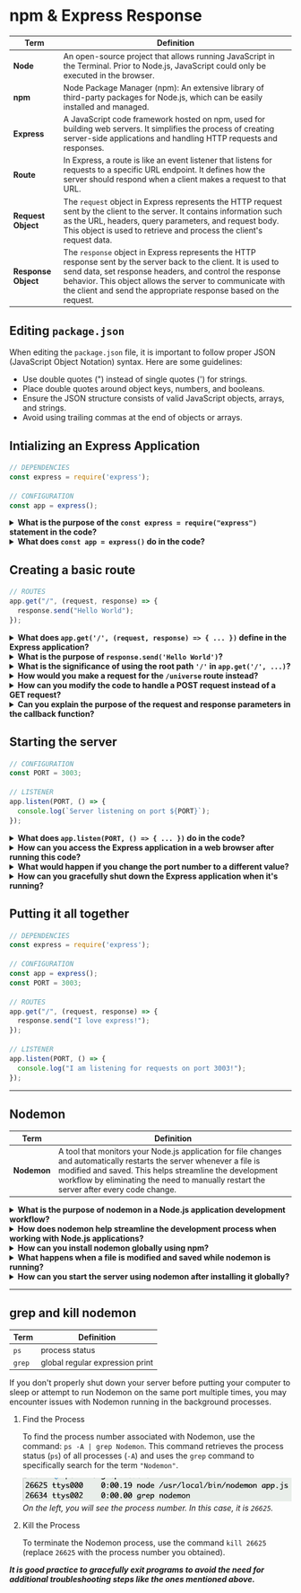 # npm & Express Response

| Term | Definition |
| ---- | ---------- |
| __Node__ | An open-source project that allows running JavaScript in the Terminal. Prior to Node.js, JavaScript could only be executed in the browser. |
| __npm__ | Node Package Manager (npm): An extensive library of third-party packages for Node.js, which can be easily installed and managed. |
| __Express__ | A JavaScript code framework hosted on npm, used for building web servers. It simplifies the process of creating server-side applications and handling HTTP requests and responses. |
| __Route__ | In Express, a route is like an event listener that listens for requests to a specific URL endpoint. It defines how the server should respond when a client makes a request to that URL.|
| __Request Object__ | The `request` object in Express represents the HTTP request sent by the client to the server. It contains information such as the URL, headers, query parameters, and request body. This object is used to retrieve and process the client's request data. |
| __Response Object__ | The `response` object in Express represents the HTTP response sent by the server back to the client. It is used to send data, set response headers, and control the response behavior. This object allows the server to communicate with the client and send the appropriate response based on the request. |

## Editing `package.json`

When editing the `package.json` file, it is important to follow proper JSON (JavaScript Object Notation) syntax. Here are some guidelines:

- Use double quotes (") instead of single quotes (') for strings.
- Place double quotes around object keys, numbers, and booleans.
- Ensure the JSON structure consists of valid JavaScript objects, arrays, and strings.
- Avoid using trailing commas at the end of objects or arrays.

## Intializing an Express Application

```js
// DEPENDENCIES
const express = require('express');

// CONFIGURATION
const app = express();
```

<details>
<summary><strong>What is the purpose of the <code>const express = require("express")</code> statement in the code?</strong></summary>

The `require("express")` statement imports the Express module, allowing us to use its functionalities in our code. By assigning it to the `express` constant, we can access the Express features and create an Express application.
</details>

<details>
<summary><strong>What does <code>const app = express()</code> do in the code?</strong></summary>

`const app = express()` creates an instance of the Express application. We assign it to the `app` constant, which we can then use to define routes and set up the server.
</details>

## Creating a basic route

```js
// ROUTES
app.get("/", (request, response) => {
  response.send("Hello World");
});
```

<details>
<summary><strong>What does <code>app.get('/', (request, response) => { ... })</code> define in the Express application?</strong></summary>

This code defines a route for handling HTTP GET requests to the root path (`/`) of the server. The callback function `(request, response) => { ... }` specifies the actions to be taken when a GET request is received at the root path.
</details>

<details>
<summary><strong>What is the purpose of <code>response.send('Hello World')</code>?</strong></summary>

`response.send('Hello World')` is used to send the response back to the client when a request is made to the defined route. In this case, it sends the string `'Hello World'` as the response, which will be displayed in the client's browser or application.
</details>

<details>
<summary><strong>What is the significance of using the root path <code>'/'</code> in <code>app.get('/', ...)</code>?</strong></summary>

Using the root path `'/'` as the route in `app.get('/', ...)` means that the route will be triggered when a client accesses the main URL of the server (e.g., `http://localhost:3003/`). It serves as the entry point for the application.
</details>

<details>
<summary><strong>How would you make a request for the <code>/universe</code> route instead?</strong></summary>

To make a request for the `/universe` route, you would need to modify the code to define a new route. For example:

```js
app.get('/universe', (request, response) => {
  response.send('Welcome to the universe!');
});
```
</details>

<details>
<summary><strong>How can you modify the code to handle a POST request instead of a GET request?</strong></summary>

To modify the code to handle a POST request, you can change `app.get` to `app.post` and update the corresponding callback function to handle the POST request logic. For example:

```js
app.post('/', (request, response) => {
  response.send('This is a POST request');
});
```
</details>

<details>
<summary><strong>Can you explain the purpose of the request and response parameters in the callback function?</strong></summary>

- The `request` parameter represents the HTTP request sent by the client to the server. It contains information about the request, such as the URL, headers, query parameters, and request body. The `request` object allows us to access and process the data sent by the client.

- The `response` parameter represents the HTTP response sent by the server back to the client. It is used to send data, set response headers, and control the response behavior. By using the `response` object, we can send the appropriate response to the client based on the received request.
</details>

## Starting the server

```js
// CONFIGURATION
const PORT = 3003;

// LISTENER
app.listen(PORT, () => {
  console.log(`Server listening on port ${PORT}`);
});
```

<details>
<summary><strong>What does <code>app.listen(PORT, () => { ... })</code> do in the code?</strong></summary>

`app.listen(PORT, () => { ... })` starts the server and makes it listen for incoming requests on the specified `PORT`. Once the server is running, the callback function is executed, which in this case logs a message to the console confirming that the server is listening on the specified port.
</details>

<details>
<summary><strong>How can you access the Express application in a web browser after running this code?</strong></summary>

After running the code and starting the server, you can access the Express application by opening a web browser and entering the URL `http://localhost:3003` (assuming the server is running on port `3003`). The browser will send a GET request to the server, and the defined route for '/' will handle the request and send the response, which will be displayed in the browser.
</details>

<details>
<summary><strong>What would happen if you change the port number to a different value?</strong></summary>

If you change the port number to a different value in the `PORT` constant and start the server, the Express application will listen for incoming requests on the new port instead. To access the application in a web browser, you would need to use the updated port number in the URL (e.g., `http://localhost:<new_port>`).
</details>

<details>
<summary><strong>How can you gracefully shut down the Express application when it's running?</strong></summary>

To gracefully shut down the Express application when it's running, you can press `Ctrl + C` in the terminal or command prompt where the server is running. This keyboard shortcut sends a signal to the server process, causing it to terminate and release the port it was using. After shutting down the server, the application will no longer be accessible.
</details>

## Putting it all together

```js
// DEPENDENCIES
const express = require('express');

// CONFIGURATION
const app = express();
const PORT = 3003;

// ROUTES
app.get("/", (request, response) => {
  response.send("I love express!");
});

// LISTENER
app.listen(PORT, () => {
  console.log("I am listening for requests on port 3003!");
});
```

---

## Nodemon

| Term | Definition |
| ---- | ---------- |
| __Nodemon__ | A tool that monitors your Node.js application for file changes and automatically restarts the server whenever a file is modified and saved. This helps streamline the development workflow by eliminating the need to manually restart the server after every code change. |

<details>
<summary><strong>What is the purpose of nodemon in a Node.js application development workflow?</strong></summary>

The purpose of nodemon in a Node.js application development workflow is to monitor the files in your project and automatically restart the Node.js server whenever a file is modified and saved. It eliminates the need to manually stop and restart the server after each code change, providing a seamless development experience.
</details>

<details>
<summary><strong>How does nodemon help streamline the development process when working with Node.js applications?</strong></summary>

Nodemon streamlines the development process by eliminating the need for manual server restarts. It saves developers time and effort by automatically detecting file changes and restarting the server. With nodemon, developers can focus on writing code and testing changes without the interruption of manually restarting the server after every modification.
</details>

<details>
<summary><strong>How can you install nodemon globally using npm?</strong></summary>

To install nodemon globally using npm, you can run the following command in your terminal or command prompt:

```bash
npm install -g nodemon
```

The `-g` flag indicates that nodemon should be installed globally, making it accessible as a command-line tool across your entire system.
</details>

<details>
<summary><strong>What happens when a file is modified and saved while nodemon is running?</strong></summary>

When a file is modified and saved while nodemon is running, nodemon detects the change and automatically restarts the Node.js server. It re-executes the application, loading the updated code, and allows you to see the changes immediately without having to manually restart the server.
</details>

<details>
<summary><strong>How can you start the server using nodemon after installing it globally?</strong></summary>

After installing nodemon globally, you can start the server using nodemon by running the following command in your project directory:

```bash
nodemon your-server-file.js
```

Replace `your-server-file.js` with the actual filename of your Node.js server file. Nodemon will monitor the file for changes and start the server, providing automatic restarts whenever you save changes to the file.
</details>

---

## grep and kill nodemon

| Term | Definition |
| ---- | ---------- |
| `ps` | process status |
| `grep` | global regular expression print |

If you don't properly shut down your server before putting your computer to sleep or attempt to run Nodemon on the same port multiple times, you may encounter issues with Nodemon running in the background processes.

1. Find the Process

    To find the process number associated with Nodemon, use the command: `ps -A | grep Nodemon`. This command retrieves the process status (`ps`) of all processes (`-A`) and uses the `grep` command to specifically search for the term `"Nodemon"`.

    ![](./images/ps-grep.png)
    *On the left, you will see the process number. In this case, it is `26625`.*

2. Kill the Process

    To terminate the Nodemon process, use the command `kill 26625` (replace `26625` with the process number you obtained).

__*It is good practice to gracefully exit programs to avoid the need for additional troubleshooting steps like the ones mentioned above.*__